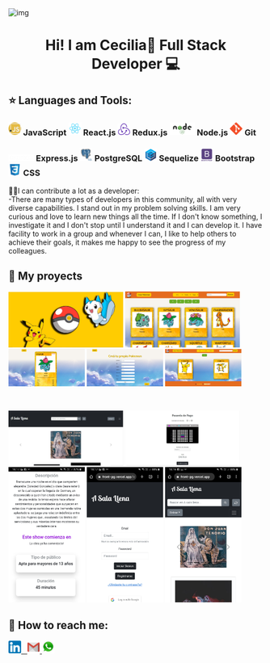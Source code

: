 <img src ='https://media.giphy.com/media/L1R1tvI9svkIWwpVYr/giphy.gif' alt='img'>
<h1 align="center">Hi! I am Cecilia👋 Full Stack Developer 💻</h1>

## :star: Languages and Tools:

<h3><img width="5%" src = './iconos/js.png'> JavaScript 
<img width="5%" src = './iconos/react.png'> React.js 
<img width="5%" src = './iconos/redux.png'> Redux.js
<img width="10%" src = './iconos/node.png'> Node.js
<img width="5%" src = './iconos/git.png'> Git
</h3>
<h3>
<img width="10%" src = './iconos/express.png'> Express.js
<img width="5%" src = './iconos/postgresSql.png'> PostgreSQL
<img width="5%" src = './iconos/sequelize.png'> Sequelize
<img width="5%" src = './iconos/bootstrap.png'> Bootstrap
<img width="5%" src = './iconos/css.png'> CSS
</h3>

<p>🙋🏻I can contribute a lot as a developer:<br>
-There are many types of developers in this community, all with very diverse capabilities. I stand out in my problem solving skills. I am very curious and love to learn new things all the time. If I don't know something, I investigate it and I don't stop until I understand it and I can develop it. I have facility to work in a group and whenever I can, I like to help others to achieve their goals, it makes me happy to see the progress of my colleagues.</p>

## :pushpin: My proyects

<p>
<img width="45%" src = './img/Screenshot_1.jpg' alt='img1'>
<img width="45%" src = './img/Screenshot_2.jpg' alt='img2'>
<br>
<img width="30%" src = './img/Screenshot_3.jpg' alt='img3'>
<img width="30%" src = './img/Screenshot_4.jpg' alt='img4'>
<img width="30%" src = './img/Screenshot_5.jpg' alt='img5'>
</p><br>

<p>
<img width="45%" src = './img2/Screenshot_1.jpg' alt='img1'>
<img width="45%" src = './img2/Screenshot_9.jpg' alt='img2'>
<br>
<img width="30%" src = './img2/3.jpeg' alt='img3'>
<img width="30%" src = './img2/2.jpeg' alt='img4'>
<img width="30%" src = './img2/1.jpeg' alt='img5'>
</p>

## :paperclip: How to reach me:

<span >
<a href="https://www.linkedin.com/in/cecilia-morlacchi-dev/?locale=en_US/" ><img width="5%" src="./iconos/linkedin.png"> &nbsp;
<a href="mailto:ceciliamorlacchi@gmail.com" ><img width="5%" src="./iconos/Gmail-Logo.png">
<a href="https://wa.link/pdt5g1" ><img width="5%" src="./iconos/whatsapp.png">
</span>
